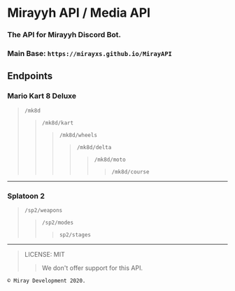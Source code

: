 # Mirayyh API / Media API

### The API for Mirayyh Discord Bot.

### Main Base: `https://mirayxs.github.io/MirayAPI`

## Endpoints

### Mario Kart 8 Deluxe

> `/mk8d`
>> `/mk8d/kart`
>>> `/mk8d/wheels`
>>>> `/mk8d/delta`
>>>>> `/mk8d/moto`
>>>>>> `/mk8d/course`

<hr>

### Splatoon 2



> `/sp2/weapons`
>> `/sp2/modes`
>>> `sp2/stages`
<hr>

> LICENSE: MIT
>> We don't offer support for this API.

`© Miray Development 2020.`
